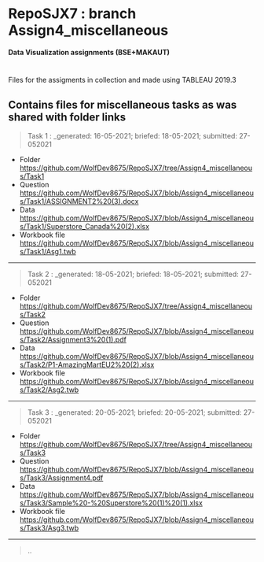 # RepoSJX7 : branch Assign4_miscellaneous
__Data Visualization assignments (BSE+MAKAUT)__
#
Files for the assigments in collection and made using TABLEAU 2019.3 

Contains files for miscellaneous tasks as was shared with folder links
---
> Task 1 : _generated: 16-05-2021; briefed: 18-05-2021; submitted: 27-052021 
* Folder https://github.com/WolfDev8675/RepoSJX7/tree/Assign4_miscellaneous/Task1
* Question https://github.com/WolfDev8675/RepoSJX7/blob/Assign4_miscellaneous/Task1/ASSIGNMENT2%20(3).docx
* Data https://github.com/WolfDev8675/RepoSJX7/blob/Assign4_miscellaneous/Task1/Superstore_Canada%20(2).xlsx
* Workbook file https://github.com/WolfDev8675/RepoSJX7/blob/Assign4_miscellaneous/Task1/Asg1.twb
---
> Task 2 : _generated: 18-05-2021; briefed: 18-05-2021; submitted: 27-052021
* Folder https://github.com/WolfDev8675/RepoSJX7/tree/Assign4_miscellaneous/Task2
* Question https://github.com/WolfDev8675/RepoSJX7/blob/Assign4_miscellaneous/Task2/Assignment3%20(1).pdf
* Data https://github.com/WolfDev8675/RepoSJX7/blob/Assign4_miscellaneous/Task2/P1-AmazingMartEU2%20(2).xlsx
* Workbook file https://github.com/WolfDev8675/RepoSJX7/blob/Assign4_miscellaneous/Task2/Asg2.twb
---
> Task 3 : _generated: 20-05-2021; briefed: 20-05-2021; submitted: 27-052021
* Folder https://github.com/WolfDev8675/RepoSJX7/tree/Assign4_miscellaneous/Task3
* Question https://github.com/WolfDev8675/RepoSJX7/blob/Assign4_miscellaneous/Task3/Assignment4.pdf
* Data https://github.com/WolfDev8675/RepoSJX7/blob/Assign4_miscellaneous/Task3/Sample%20-%20Superstore%20(1)%20(1).xlsx
* Workbook file https://github.com/WolfDev8675/RepoSJX7/blob/Assign4_miscellaneous/Task3/Asg3.twb
---
> ..
